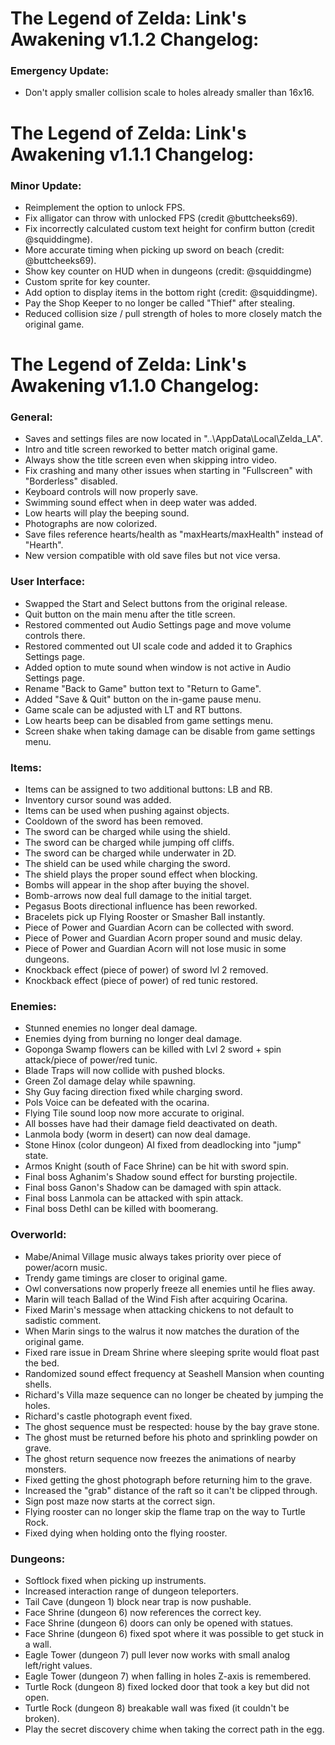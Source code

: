 # **The Legend of Zelda: Link's Awakening v1.1.2 Changelog:**
### **Emergency Update:**
 * Don't apply smaller collision scale to holes already smaller than 16x16.

# **The Legend of Zelda: Link's Awakening v1.1.1 Changelog:**
### **Minor Update:**
 * Reimplement the option to unlock FPS.
 * Fix alligator can throw with unlocked FPS (credit @buttcheeks69).
 * Fix incorrectly calculated custom text height for confirm button (credit @squiddingme).
 * More accurate timing when picking up sword on beach (credit: @buttcheeks69).
 * Show key counter on HUD when in dungeons (credit: @squiddingme)
 * Custom sprite for key counter.
 * Add option to display items in the bottom right (credit: @squiddingme).
 * Pay the Shop Keeper to no longer be called "Thief" after stealing.
 * Reduced collision size / pull strength of holes to more closely match the original game.

# **The Legend of Zelda: Link's Awakening v1.1.0 Changelog:**
### **General:**
 * Saves and settings files are now located in "..\AppData\Local\Zelda_LA".
 * Intro and title screen reworked to better match original game.
 * Always show the title screen even when skipping intro video.
 * Fix crashing and many other issues when starting in "Fullscreen" with "Borderless" disabled.
 * Keyboard controls will now properly save.
 * Swimming sound effect when in deep water was added.
 * Low hearts will play the beeping sound.
 * Photographs are now colorized.
 * Save files reference hearts/health as "maxHearts/maxHealth" instead of "Hearth".
 * New version compatible with old save files but not vice versa.
 
 ### **User Interface:**
 * Swapped the Start and Select buttons from the original release.
 * Quit button on the main menu after the title screen.
 * Restored commented out Audio Settings page and move volume controls there.
 * Restored commented out UI scale code and added it to Graphics Settings page.
 * Added option to mute sound when window is not active in Audio Settings page.
 * Rename "Back to Game" button text to "Return to Game".
 * Added "Save & Quit" button on the in-game pause menu.
 * Game scale can be adjusted with LT and RT buttons.
 * Low hearts beep can be disabled from game settings menu.
 * Screen shake when taking damage can be disable from game settings menu.
 
 ### **Items:**
 * Items can be assigned to two additional buttons: LB and RB.
 * Inventory cursor sound was added.
 * Items can be used when pushing against objects.
 * Cooldown of the sword has been removed.
 * The sword can be charged while using the shield.
 * The sword can be charged while jumping off cliffs.
 * The sword can be charged while underwater in 2D.
 * The shield can be used while charging the sword.
 * The shield plays the proper sound effect when blocking.
 * Bombs will appear in the shop after buying the shovel.
 * Bomb-arrows now deal full damage to the initial target.
 * Pegasus Boots directional influence has been reworked.
 * Bracelets pick up Flying Rooster or Smasher Ball instantly.
 * Piece of Power and Guardian Acorn can be collected with sword.
 * Piece of Power and Guardian Acorn proper sound and music delay.
 * Piece of Power and Guardian Acorn will not lose music in some dungeons.
 * Knockback effect (piece of power) of sword lvl 2 removed.
 * Knockback effect (piece of power) of red tunic restored.
 
 ### **Enemies:**
 * Stunned enemies no longer deal damage.
 * Enemies dying from burning no longer deal damage.
 * Goponga Swamp flowers can be killed with Lvl 2 sword + spin attack/piece of power/red tunic.
 * Blade Traps will now collide with pushed blocks.
 * Green Zol damage delay while spawning.
 * Shy Guy facing direction fixed while charging sword.
 * Pols Voice can be defeated with the ocarina.
 * Flying Tile sound loop now more accurate to original.
 * All bosses have had their damage field deactivated on death.
 * Lanmola body (worm in desert) can now deal damage.
 * Stone Hinox (color dungeon) AI fixed from deadlocking into "jump" state.
 * Armos Knight (south of Face Shrine) can be hit with sword spin.
 * Final boss Aghanim's Shadow sound effect for bursting projectile.
 * Final boss Ganon's Shadow can be damaged with spin attack.
 * Final boss Lanmola can be attacked with spin attack.
 * Final boss DethI can be killed with boomerang.
 
 ### **Overworld:**
 * Mabe/Animal Village music always takes priority over piece of power/acorn music.
 * Trendy game timings are closer to original game.
 * Owl conversations now properly freeze all enemies until he flies away.
 * Marin will teach Ballad of the Wind Fish after acquiring Ocarina.
 * Fixed Marin's message when attacking chickens to not default to sadistic comment.
 * When Marin sings to the walrus it now matches the duration of the original game.
 * Fixed rare issue in Dream Shrine where sleeping sprite would float past the bed.
 * Randomized sound effect frequency at Seashell Mansion when counting shells.
 * Richard's Villa maze sequence can no longer be cheated by jumping the holes.
 * Richard's castle photograph event fixed.
 * The ghost sequence must be respected: house by the bay  grave stone.
 * The ghost must be returned before his photo and sprinkling powder on grave.
 * The ghost return sequence now freezes the animations of nearby monsters.
 * Fixed getting the ghost photograph before returning him to the grave.
 * Increased the "grab" distance of the raft so it can't be clipped through.
 * Sign post maze now starts at the correct sign.
 * Flying rooster can no longer skip the flame trap on the way to Turtle Rock.
 * Fixed dying when holding onto the flying rooster.
 
 ### **Dungeons:**
 * Softlock fixed when picking up instruments.
 * Increased interaction range of dungeon teleporters.
 * Tail Cave (dungeon 1) block near trap is now pushable.
 * Face Shrine (dungeon 6) now references the correct key.
 * Face Shrine (dungeon 6) doors can only be opened with statues.
 * Face Shrine (dungeon 6) fixed spot where it was possible to get stuck in a wall.
 * Eagle Tower (dungeon 7) pull lever now works with small analog left/right values.
 * Eagle Tower (dungeon 7) when falling in holes Z-axis is remembered.
 * Turtle Rock (dungeon 8) fixed locked door that took a key but did not open.
 * Turtle Rock (dungeon 8) breakable wall was fixed (it couldn't be broken).
 * Play the secret discovery chime when taking the correct path in the egg.

